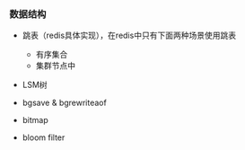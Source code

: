### 数据结构
- 跳表（redis具体实现），在redis中只有下面两种场景使用跳表
  - 有序集合 
  - 集群节点中
- LSM树

- bgsave & bgrewriteaof
- bitmap 
- bloom filter